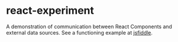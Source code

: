 # react-experiment
A demonstration of communication between React Components and external data sources. See a functioning example at [jsfiddle][jsfiddle].

[jsfiddle]: http://jsfiddle.net/KevinReady/2jddLxr4